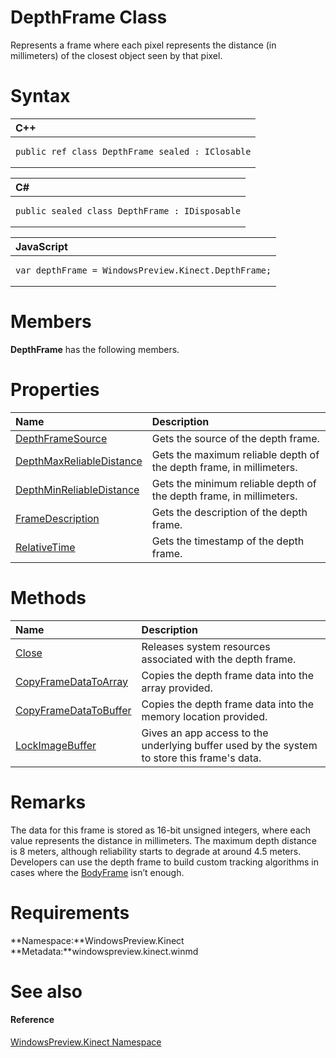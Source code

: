 DepthFrame Class  
================  

Represents a frame where each pixel represents the distance (in millimeters) of the closest object seen by that pixel. <span id="syntaxSection"></span>

Syntax  
======  

<table>
<colgroup>
<col width="100%" />
</colgroup>
<thead>
<tr class="header">
<th align="left">C++</th>
</tr>
</thead>
<tbody>
<tr class="odd">
<td align="left"><pre><code>public ref class DepthFrame sealed : IClosable</code></pre></td>
</tr>
</tbody>
</table>

<table>
<colgroup>
<col width="100%" />
</colgroup>
<thead>
<tr class="header">
<th align="left">C#</th>
</tr>
</thead>
<tbody>
<tr class="odd">
<td align="left"><pre><code>public sealed class DepthFrame : IDisposable</code></pre></td>
</tr>
</tbody>
</table>

<table>
<colgroup>
<col width="100%" />
</colgroup>
<thead>
<tr class="header">
<th align="left">JavaScript</th>
</tr>
</thead>
<tbody>
<tr class="odd">
<td align="left"><pre><code>var depthFrame = WindowsPreview.Kinect.DepthFrame;</code></pre></td>
</tr>
</tbody>
</table>

<span id="classMembersSection"></span>

Members  
=======  

**DepthFrame** has the following members.  

<span id="publicpropertiesSection"></span>

Properties  
==========  

<table>
<colgroup>
<col width="30%" />
<col width="60%" />
</colgroup>
<thead>
<tr class="header">
<th align="left">Name</th>
<th align="left">Description</th>
</tr>
</thead>
<tbody>
<tr class="odd">
<td align="left"><a href="DepthFrame_Class/Properties/DepthFrameSource_Property.md">DepthFrameSource</a></td>
<td align="left">Gets the source of the depth frame.</td>
</tr>
<tr class="even">
<td align="left"><a href="DepthFrame_Class/Properties/DepthMaxReliableDistance.md">DepthMaxReliableDistance</a></td>
<td align="left">Gets the maximum reliable depth of the depth frame, in millimeters.</td>
</tr>
<tr class="odd">
<td align="left"><a href="DepthFrame_Class/Properties/DepthMinReliableDistance.md">DepthMinReliableDistance</a></td>
<td align="left">Gets the minimum reliable depth of the depth frame, in millimeters.</td>
</tr>
<tr class="even">
<td align="left"><a href="DepthFrame_Class/Properties/FrameDescription_Property.md">FrameDescription</a></td>
<td align="left">Gets the description of the depth frame.</td>
</tr>
<tr class="odd">
<td align="left"><a href="DepthFrame_Class/Properties/RelativeTime_Property.md">RelativeTime</a></td>
<td align="left">Gets the timestamp of the depth frame.</td>
</tr>
</tbody>
</table>

<span id="publicmethodsSection"></span>

Methods  
=======  

<table>
<colgroup>
<col width="30%" />
<col width="60%" />
</colgroup>
<thead>
<tr class="header">
<th align="left">Name</th>
<th align="left">Description</th>
</tr>
</thead>
<tbody>
<tr class="odd">
<td align="left"><a href="DepthFrame_Class/Methods/Close_Method.md">Close</a></td>
<td align="left">Releases system resources associated with the depth frame.</td>
</tr>
<tr class="even">
<td align="left"><a href="DepthFrame_Class/Methods/CopyFrameDataToArray_Method.md">CopyFrameDataToArray</a></td>
<td align="left">Copies the depth frame data into the array provided.</td>
</tr>
<tr class="odd">
<td align="left"><a href="DepthFrame_Class/Methods/CopyFrameDataToBuffer_Method.md">CopyFrameDataToBuffer</a></td>
<td align="left">Copies the depth frame data into the memory location provided.</td>
</tr>
<tr class="even">
<td align="left"><a href="DepthFrame_Class/Methods/LockImageBuffer_Method.md">LockImageBuffer</a></td>
<td align="left">Gives an app access to the underlying buffer used by the system to store this frame's data.</td>
</tr>
</tbody>
</table>

<span id="remarks"></span>

Remarks  
=======  

The data for this frame is stored as 16-bit unsigned integers, where each value represents the distance in millimeters. The maximum depth distance is 8 meters, although reliability starts to degrade at around 4.5 meters. Developers can use the depth frame to build custom tracking algorithms in cases where the [BodyFrame](BodyFrame_Class.md) isn’t enough.  

<span id="requirements"></span>

Requirements  
============  

**Namespace:**WindowsPreview.Kinect  
**Metadata:**windowspreview.kinect.winmd  

<span id="ID4EFB"></span>

See also  
========  

<span id="ID4EHB"></span>
#### Reference  

[WindowsPreview.Kinect Namespace](../Kinect.md)  



<!--Please do not edit the data in the comment block below.-->
<!--
TOCTitle : DepthFrame Class
RLTitle : DepthFrame Class
KeywordK : DepthFrame class, about
HelpPriority : 2
TopicType : apiref
KeywordF : WindowsPreview.Kinect.DepthFrame
KeywordF : DepthFrame
KeywordF : WindowsPreview.Kinect.DepthFrame
KeywordA : T:WindowsPreview.Kinect.DepthFrame
AssetID : T:WindowsPreview.Kinect.DepthFrame
Locale : en-us
CommunityContent : 1
APIType : Managed
APILocation : windowspreview.kinect.winmd
APIName : WindowsPreview.Kinect.DepthFrame
TargetOS : Windows
TopicType : kbSyntax
DevLang : VB
DevLang : CSharp
DevLang : JavaScript
DevLang : C++
DocSet : K4Wv2
ProjType : K4Wv2Proj
Technology : Kinect for Windows
Product : Kinect for Windows SDK v2
productversion : 20
-->
